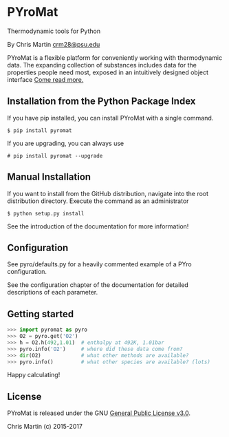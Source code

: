 # PYroMat

Thermodynamic tools for Python

By Chris Martin [crm28@psu.edu](mailto:crm28@psu.edu)

PYroMat is a flexible platform for conveniently working with thermodynamic data.  The expanding collection of substances includes data for the properties people need most, exposed in an intuitively designed object interface [Come read more.](https://chmarti1.github.io/PYroMat/)

## Installation from the Python Package Index
If you have pip installed, you can install PYroMat with a single command.
```
$ pip install pyromat 
```
If you are upgrading, you can always use
```
# pip install pyromat --upgrade
```

## Manual Installation
If you want to install from the GitHub distribution, navigate into the root distribution directory.  Execute the command as an administrator
```
$ python setup.py install
```
See the introduction of the documentation for more information!

## Configuration
See pyro/defaults.py for a heavily commented example of a PYro configuration.

See the configuration chapter of the documentation for detailed descriptions of each parameter.

## Getting started
```python
>>> import pyromat as pyro
>>> O2 = pyro.get('O2')
>>> h = O2.h(492,1.01)  # enthalpy at 492K, 1.01bar
>>> pyro.info('O2')     # where did these data come from?
>>> dir(O2)             # what other methods are available?
>>> pyro.info()         # what other species are available? (lots)
```

Happy calculating!

## License
PYroMat is released under the GNU [General Public License v3.0](http://www.gnu.org/licenses/gpl-3.0.en.html).

Chris Martin (c) 2015-2017
